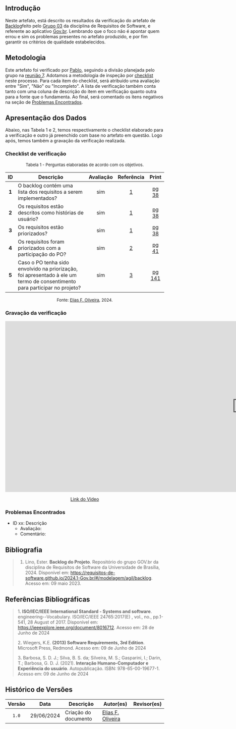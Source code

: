 ## Introdução

Neste artefato, está descrito os resultados da verificação do artefato de [Backlog][Backlog]feito pelo [Grupo 03][Grupo 03 Correios] da disciplina de Requisitos de Software, e referente ao aplicativo [Gov.br](https://correios.com.br). Lembrando que o foco não é apontar quem errou e sim os problemas presentes no artefato produzido, e por fim garantir os critérios de qualidade estabelecidos.

## Metodologia

Este artefato foi verificado por [Pablo][PabloGH], seguindo a divisão planejada pelo grupo na [reunião 7](https://requisitos-de-software.github.io/2024.1-Correios/atas/ata7/). Adotamos a metodologia de inspeção por [checklist](#checklist-de-verificacao) neste processo. Para cada item do checklist, será atribuído uma avaliação entre "Sim", "Não" ou "Incompleto". A lista de verificação também conta tanto com uma coluna de descrição do item em verificação quanto outra para a fonte que o fundamenta. Ao final, será comentado os itens negativos na seção de [Problemas Encontrados](#problemas-encontrados).

## Apresentação dos Dados

Abaixo, nas Tabela 1 e 2, temos respectivamente o checklist elaborado para a verificação e outro já preenchido com base no artefato em questão. Logo após, temos também a gravação da verificação realizada.

### Checklist de verificação

<font size="2"><p style="text-align: center">Tabela 1 - Perguntas elaboradas de acordo com os objetivos.</p></font>

<center>

| ID | Descrição | Avaliação | Referência | Print |
|:--:| --------- | :-------: | :--------: | :---: |
| **1** | O backlog contém uma lista dos requisitos a serem implementados? | sim | <a href="#ref1">1</a> | [pg 38][REF1-pg38] |
| **2** | Os requisitos estão descritos como histórias de usuário? | sim | <a href="#ref1">1</a> | [pg 38][REF1-pg38] |
| **3** | Os requisitos estão priorizados? | sim | <a href="#ref1">1</a> | [pg 38][REF1-pg38] |
| **4** | Os requisitos foram priorizados com a participação do PO? | sim | <a href="#ref2">2</a> | [pg 41][REF2-pg41] |
| **5** | Caso o PO tenha sido envolvido na priorização, foi apresentado à ele um termo de consentimento para participar no projeto? | sim | <a href="#ref3">3</a> | [pg 141][REF3-pg141] |

</center>

<font size="2"><p style="text-align: center">Fonte: [Elias F. Oliveira][EliasGH], 2024.</p></font>

### Gravação da verificação

<center>

<iframe width="1519" height="542" src="https://www.youtube.com/embed/" title="Entrega 5.1 (Verificação grupo + 1) - Verificação do Backlog" frameborder="0" allow="accelerometer; autoplay; clipboard-write; encrypted-media; gyroscope; picture-in-picture; web-share" referrerpolicy="strict-origin-when-cross-origin" allowfullscreen></iframe>

[Link do Vídeo](link)

</center>


### Problemas Encontrados

- ID xx: Descrição
    - Avaliação:
    - Comentário:


## Bibliografia
>1. Lino, Ester. **Backlog do Projeto**. Repositório do grupo GOV.br da disciplina de Requisitos de Software da Universidade de Brasília, 2024. Disponível em: https://requisitos-de-software.github.io/2024.1-Gov.br/#/modelagem/agil/backlog. Acesso em: 09 maio 2023.


## Referências Bibliográficas

> 1<a id="ref1">.</a> **ISO/IEC/IEEE International Standard - Systems and software**. engineering--Vocabulary. ISO/IEC/IEEE 24765:2017(E) , vol., no., pp.1-541, 28 August of 2017. Disponível em: <https://ieeexplore.ieee.org/document/8016712>. Acesso em: 28 de Junho de 2024
>
> 2<a id="ref2">.</a> Wiegers, K.E. **(2013) Software Requirements, 3rd Edition**. Microsoft Press, Redmond. Acesso em: 09 de Junho de 2024
>
> 3<a id="ref3">.</a> Barbosa, S. D. J.; Silva, B. S. da; Silveira, M. S.; Gasparini, I.; Darin, T.; Barbosa, G. D. J. (2021). **Interação Humano-Computador e Experiência do usuário**. Autopublicação. ISBN: 978-65-00-19677-1. Acesso em: 09 de Junho de 2024

[REF1-pg38]: ../../../../assets/prints_verificacao/gabrielF/Backlog%20ref1%20-%20pg38.jpeg
[REF2-pg41]: ../../../../assets/prints_verificacao/gabrielF/Backlog%20ref2%20-%20pg41.jpeg
[REF3-pg141]: ../../../../assets/prints_verificacao/gabrielF/Backlog%20ref3%20-%20pg141.jpeg 

[Grupo 03 Correios]: https://requisitos-de-software.github.io/2024.1-Correios/
[Backlog]: https://requisitos-de-software.github.io/2024.1-Correios/modelagem/agil/backlog/

## Histórico de Versões

| Versão | Data | Descrição | Autor(es) | Revisor(es) |
| :----: | :--: | --------- | ----------- | ------ |
| `1.0`  | 29/06/2024 | Criação do documento | [Elias F. Oliveira][EliasGH] | []() |

[ClaudioGH]: https://github.com/claudiohsc
[DaniloGH]: https://github.com/Danilo-Carvalho-Antunes
[EliasGH]: https://github.com/EliasOliver21
[GabrielBGH]: https://github.com/Bertolazi
[GabrielFGH]: https://github.com/MMcLovin
[PabloGH]: https://github.com/pabloheika
[RicardoGH]: https://www.github.com/avmricardo